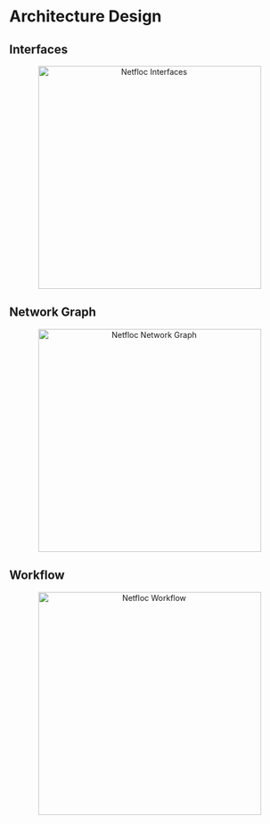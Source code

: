 # Architecture Design
## Interfaces
<div align="center" >
<img src="https://raw.githubusercontent.com/icclab/netfloc/master/docs/img/netfloc_ifaces.png" title="Netfloc Interfaces" width=400px>
</div>

## Network Graph
<div align="center" >
<img src="https://raw.githubusercontent.com/icclab/netfloc/master/docs/img/netfloc_graph.png" title="Netfloc Network Graph" width=400px>
</div>

## Workflow
<div align="center" >
<img src="https://raw.githubusercontent.com/icclab/netfloc/master/docs/img/netfloc_wf.png" title="Netfloc Workflow" width=400px>
</div>